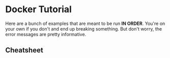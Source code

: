 # Docker Tutorial

Here are a bunch of examples that are meant to be run __IN ORDER__. You're on your own if you don't and end up breaking something. But don't worry, the error messages are pretty informative.

## Cheatsheet



